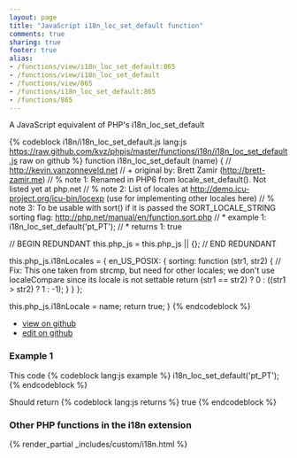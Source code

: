 ```yaml
---
layout: page
title: "JavaScript i18n_loc_set_default function"
comments: true
sharing: true
footer: true
alias:
- /functions/view/i18n_loc_set_default:865
- /functions/view/i18n_loc_set_default
- /functions/view/865
- /functions/i18n_loc_set_default:865
- /functions/865
---
```

<!-- Generated by Rakefile:build -->
A JavaScript equivalent of PHP's i18n_loc_set_default

{% codeblock i18n/i18n_loc_set_default.js lang:js https://raw.github.com/kvz/phpjs/master/functions/i18n/i18n_loc_set_default.js raw on github %}
function i18n_loc_set_default (name) {
  // http://kevin.vanzonneveld.net
  // +   original by: Brett Zamir (http://brett-zamir.me)
  // %          note 1: Renamed in PHP6 from locale_set_default(). Not listed yet at php.net
  // %          note 2: List of locales at http://demo.icu-project.org/icu-bin/locexp (use for implementing other locales here)
  // %          note 3: To be usable with sort() if it is passed the SORT_LOCALE_STRING sorting flag: http://php.net/manual/en/function.sort.php
  // *     example 1: i18n_loc_set_default('pt_PT');
  // *     returns 1: true

  // BEGIN REDUNDANT
  this.php_js = this.php_js || {};
  // END REDUNDANT

  this.php_js.i18nLocales = {
    en_US_POSIX: {
      sorting: function (str1, str2) { // Fix: This one taken from strcmp, but need for other locales; we don't use localeCompare since its locale is not settable
        return (str1 == str2) ? 0 : ((str1 > str2) ? 1 : -1);
      }
    }
  };

  this.php_js.i18nLocale = name;
  return true;
}
{% endcodeblock %}

 - [view on github](https://github.com/kvz/phpjs/blob/master/functions/i18n/i18n_loc_set_default.js)
 - [edit on github](https://github.com/kvz/phpjs/edit/master/functions/i18n/i18n_loc_set_default.js)

### Example 1
This code
{% codeblock lang:js example %}
i18n_loc_set_default('pt_PT');
{% endcodeblock %}

Should return
{% codeblock lang:js returns %}
true
{% endcodeblock %}


### Other PHP functions in the i18n extension
{% render_partial _includes/custom/i18n.html %}
